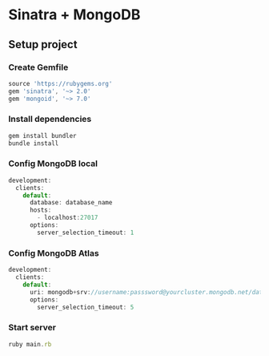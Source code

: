 # Sinatra + MongoDB

## Setup project

### Create Gemfile

```js
source 'https://rubygems.org'
gem 'sinatra', '~> 2.0'
gem 'mongoid', '~> 7.0'
```

### Install dependencies

```js
gem install bundler
bundle install
```

### Config MongoDB local

```js
development:
  clients:
    default:
      database: database_name
      hosts:
        - localhost:27017
      options:
        server_selection_timeout: 1
```

### Config MongoDB Atlas

```js
development:
  clients:
    default:
      uri: mongodb+srv://username:passsword@yourcluster.mongodb.net/database_name?retryWrites=true&w=majority
      options:
        server_selection_timeout: 5
```

### Start server

```js
ruby main.rb
```
